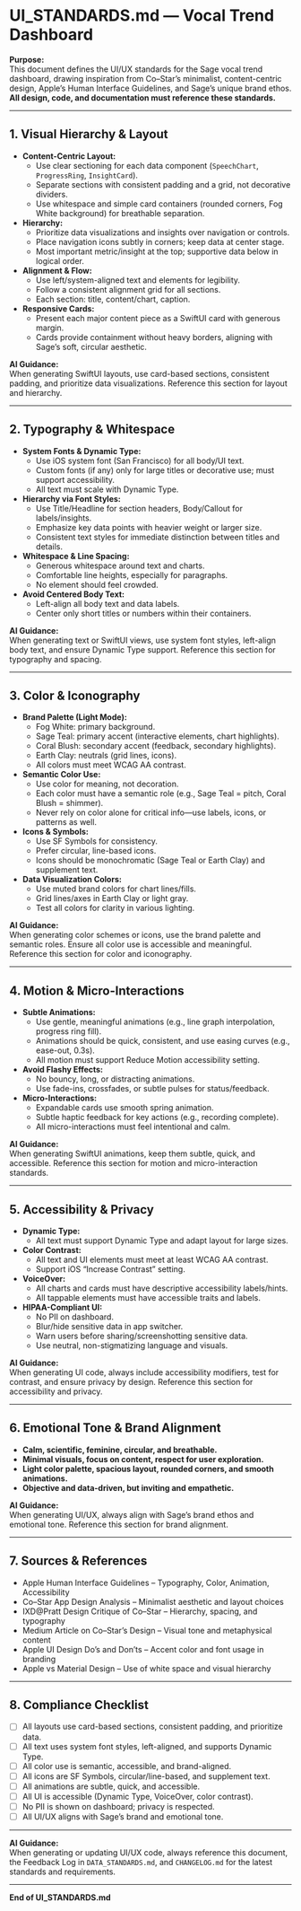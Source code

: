 # UI_STANDARDS.md — Vocal Trend Dashboard

**Purpose:**  
This document defines the UI/UX standards for the Sage vocal trend dashboard, drawing inspiration from Co–Star’s minimalist, content-centric design, Apple’s Human Interface Guidelines, and Sage’s unique brand ethos.  
**All design, code, and documentation must reference these standards.**

---

## 1. Visual Hierarchy & Layout

- **Content-Centric Layout:**  
  - Use clear sectioning for each data component (`SpeechChart`, `ProgressRing`, `InsightCard`).
  - Separate sections with consistent padding and a grid, not decorative dividers.
  - Use whitespace and simple card containers (rounded corners, Fog White background) for breathable separation.
- **Hierarchy:**  
  - Prioritize data visualizations and insights over navigation or controls.
  - Place navigation icons subtly in corners; keep data at center stage.
  - Most important metric/insight at the top; supportive data below in logical order.
- **Alignment & Flow:**  
  - Use left/system-aligned text and elements for legibility.
  - Follow a consistent alignment grid for all sections.
  - Each section: title, content/chart, caption.
- **Responsive Cards:**  
  - Present each major content piece as a SwiftUI card with generous margin.
  - Cards provide containment without heavy borders, aligning with Sage’s soft, circular aesthetic.

**AI Guidance:**  
When generating SwiftUI layouts, use card-based sections, consistent padding, and prioritize data visualizations. Reference this section for layout and hierarchy.

---

## 2. Typography & Whitespace

- **System Fonts & Dynamic Type:**  
  - Use iOS system font (San Francisco) for all body/UI text.
  - Custom fonts (if any) only for large titles or decorative use; must support accessibility.
  - All text must scale with Dynamic Type.
- **Hierarchy via Font Styles:**  
  - Use Title/Headline for section headers, Body/Callout for labels/insights.
  - Emphasize key data points with heavier weight or larger size.
  - Consistent text styles for immediate distinction between titles and details.
- **Whitespace & Line Spacing:**  
  - Generous whitespace around text and charts.
  - Comfortable line heights, especially for paragraphs.
  - No element should feel crowded.
- **Avoid Centered Body Text:**  
  - Left-align all body text and data labels.
  - Center only short titles or numbers within their containers.

**AI Guidance:**  
When generating text or SwiftUI views, use system font styles, left-align body text, and ensure Dynamic Type support. Reference this section for typography and spacing.

---

## 3. Color & Iconography

- **Brand Palette (Light Mode):**  
  - Fog White: primary background.
  - Sage Teal: primary accent (interactive elements, chart highlights).
  - Coral Blush: secondary accent (feedback, secondary highlights).
  - Earth Clay: neutrals (grid lines, icons).
  - All colors must meet WCAG AA contrast.
- **Semantic Color Use:**  
  - Use color for meaning, not decoration.
  - Each color must have a semantic role (e.g., Sage Teal = pitch, Coral Blush = shimmer).
  - Never rely on color alone for critical info—use labels, icons, or patterns as well.
- **Icons & Symbols:**  
  - Use SF Symbols for consistency.
  - Prefer circular, line-based icons.
  - Icons should be monochromatic (Sage Teal or Earth Clay) and supplement text.
- **Data Visualization Colors:**  
  - Use muted brand colors for chart lines/fills.
  - Grid lines/axes in Earth Clay or light gray.
  - Test all colors for clarity in various lighting.

**AI Guidance:**  
When generating color schemes or icons, use the brand palette and semantic roles. Ensure all color use is accessible and meaningful. Reference this section for color and iconography.

---

## 4. Motion & Micro-Interactions

- **Subtle Animations:**  
  - Use gentle, meaningful animations (e.g., line graph interpolation, progress ring fill).
  - Animations should be quick, consistent, and use easing curves (e.g., ease-out, 0.3s).
  - All motion must support Reduce Motion accessibility setting.
- **Avoid Flashy Effects:**  
  - No bouncy, long, or distracting animations.
  - Use fade-ins, crossfades, or subtle pulses for status/feedback.
- **Micro-Interactions:**  
  - Expandable cards use smooth spring animation.
  - Subtle haptic feedback for key actions (e.g., recording complete).
  - All micro-interactions must feel intentional and calm.

**AI Guidance:**  
When generating SwiftUI animations, keep them subtle, quick, and accessible. Reference this section for motion and micro-interaction standards.

---

## 5. Accessibility & Privacy

- **Dynamic Type:**  
  - All text must support Dynamic Type and adapt layout for large sizes.
- **Color Contrast:**  
  - All text and UI elements must meet at least WCAG AA contrast.
  - Support iOS “Increase Contrast” setting.
- **VoiceOver:**  
  - All charts and cards must have descriptive accessibility labels/hints.
  - All tappable elements must have accessible traits and labels.
- **HIPAA-Compliant UI:**  
  - No PII on dashboard.
  - Blur/hide sensitive data in app switcher.
  - Warn users before sharing/screenshotting sensitive data.
  - Use neutral, non-stigmatizing language and visuals.

**AI Guidance:**  
When generating UI code, always include accessibility modifiers, test for contrast, and ensure privacy by design. Reference this section for accessibility and privacy.

---

## 6. Emotional Tone & Brand Alignment

- **Calm, scientific, feminine, circular, and breathable.**
- **Minimal visuals, focus on content, respect for user exploration.**
- **Light color palette, spacious layout, rounded corners, and smooth animations.**
- **Objective and data-driven, but inviting and empathetic.**

**AI Guidance:**  
When generating UI/UX, always align with Sage’s brand ethos and emotional tone. Reference this section for brand alignment.

---

## 7. Sources & References

- Apple Human Interface Guidelines – Typography, Color, Animation, Accessibility
- Co–Star App Design Analysis – Minimalist aesthetic and layout choices
- IXD@Pratt Design Critique of Co–Star – Hierarchy, spacing, and typography
- Medium Article on Co–Star’s Design – Visual tone and metaphysical content
- Apple UI Design Do’s and Don’ts – Accent color and font usage in branding
- Apple vs Material Design – Use of white space and visual hierarchy

---

## 8. Compliance Checklist

- [ ] All layouts use card-based sections, consistent padding, and prioritize data.
- [ ] All text uses system font styles, left-aligned, and supports Dynamic Type.
- [ ] All color use is semantic, accessible, and brand-aligned.
- [ ] All icons are SF Symbols, circular/line-based, and supplement text.
- [ ] All animations are subtle, quick, and accessible.
- [ ] All UI is accessible (Dynamic Type, VoiceOver, color contrast).
- [ ] No PII is shown on dashboard; privacy is respected.
- [ ] All UI/UX aligns with Sage’s brand and emotional tone.

---

**AI Guidance:**  
When generating or updating UI/UX code, always reference this document, the Feedback Log in `DATA_STANDARDS.md`, and `CHANGELOG.md` for the latest standards and requirements.

---

**End of UI_STANDARDS.md**  
